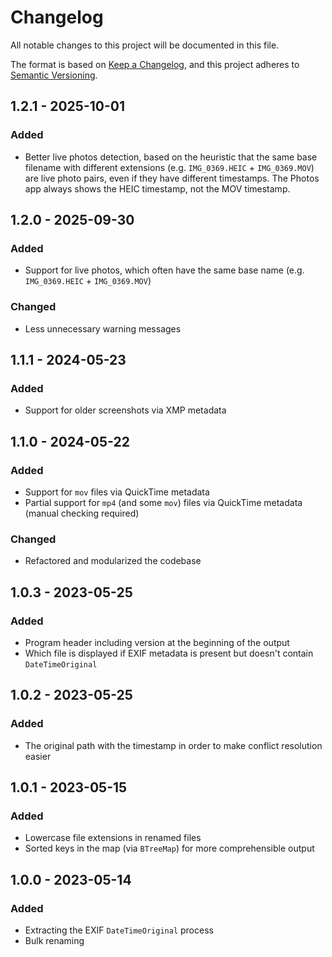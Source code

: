 # Changelog

All notable changes to this project will be documented in this file.

The format is based on [Keep a Changelog](https://keepachangelog.com/en/1.0.0/),
and this project adheres to [Semantic Versioning](https://semver.org/spec/v2.0.0.html).

## 1.2.1 - 2025-10-01

### Added

- Better live photos detection, based on the heuristic that the same base filename with different extensions (e.g. `IMG_0369.HEIC` + `IMG_0369.MOV`) are live photo pairs, even if they have different timestamps. The Photos app always shows the HEIC timestamp, not the MOV timestamp.

## 1.2.0 - 2025-09-30

### Added

- Support for live photos, which often have the same base name (e.g. `IMG_0369.HEIC` + `IMG_0369.MOV`)

### Changed

- Less unnecessary warning messages

## 1.1.1 - 2024-05-23

### Added

- Support for older screenshots via XMP metadata

## 1.1.0 - 2024-05-22

### Added

- Support for `mov` files via QuickTime metadata
- Partial support for `mp4` (and some `mov`) files via QuickTime metadata (manual checking required)

### Changed

- Refactored and modularized the codebase

## 1.0.3 - 2023-05-25

### Added

- Program header including version at the beginning of the output
- Which file is displayed if EXIF metadata is present but doesn't contain `DateTimeOriginal`

## 1.0.2 - 2023-05-25

### Added

- The original path with the timestamp in order to make conflict resolution easier

## 1.0.1 - 2023-05-15

### Added

- Lowercase file extensions in renamed files
- Sorted keys in the map (via `BTreeMap`) for more comprehensible output

## 1.0.0 - 2023-05-14

### Added

- Extracting the EXIF `DateTimeOriginal` process
- Bulk renaming
